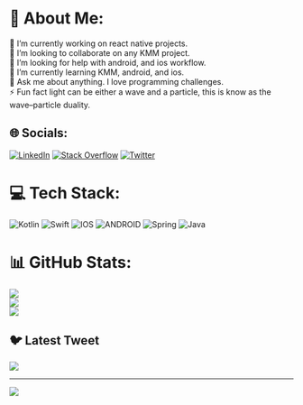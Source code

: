 # 💫 About Me:
🔭 I’m currently working on react native projects.<br>👯 I’m looking to collaborate on any KMM project.<br>🤝 I’m looking for help with android, and ios workflow.<br>🌱 I’m currently learning KMM, android, and ios.<br>💬 Ask me about anything. I love programming challenges.<br>⚡ Fun fact light can be either a wave and a particle, this is know as the wave–particle duality.


## 🌐 Socials:
[![LinkedIn](https://img.shields.io/badge/LinkedIn-%230077B5.svg?logo=linkedin&logoColor=white)](https://linkedin.com/in/felipe-silva-de-borba) [![Stack Overflow](https://img.shields.io/badge/-Stackoverflow-FE7A16?logo=stack-overflow&logoColor=white)](https://stackoverflow.com/users/15509455) [![Twitter](https://img.shields.io/badge/Twitter-%231DA1F2.svg?logo=Twitter&logoColor=white)](https://twitter.com/felipeborba_231) 

# 💻 Tech Stack:
![Kotlin](https://img.shields.io/badge/kotlin-%230095D5.svg?style=flat&logo=kotlin&logoColor=white) ![Swift](https://img.shields.io/badge/swift-F54A2A?style=flat&logo=swift&logoColor=white) ![IOS](https://img.shields.io/badge/IOS-%2320232a.svg?style=flat&logo=apple&logoColor=white) ![ANDROID](https://img.shields.io/badge/android-%2320232a.svg?style=flat&logo=android&logoColor=%a4c639) ![Spring](https://img.shields.io/badge/spring-%236DB33F.svg?style=flat&logo=spring&logoColor=white) ![Java](https://img.shields.io/badge/java-%23ED8B00.svg?style=flat&logo=java&logoColor=white)
# 📊 GitHub Stats:
![](https://github-readme-stats.vercel.app/api?username=Felipe-Borba&theme=ayu-mirage&hide_border=false&include_all_commits=true&count_private=true)<br/>
![](https://github-readme-streak-stats.herokuapp.com/?user=Felipe-Borba&theme=ayu-mirage&hide_border=false)<br/>
![](https://github-readme-stats.vercel.app/api/top-langs/?username=Felipe-Borba&theme=ayu-mirage&hide_border=false&include_all_commits=true&count_private=true&layout=compact)

## 🐦 Latest Tweet
[![](https://gtce.itsvg.in/api?username=felipeborba_231)](https://github.com/VishwaGauravIn/github-twitter-card-embed)

---
[![](https://visitcount.itsvg.in/api?id=Felipe-Borba&icon=0&color=0)](https://visitcount.itsvg.in)

<!-- Proudly created with GPRM ( https://gprm.itsvg.in ) -->
